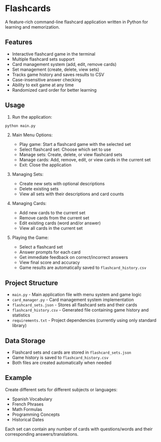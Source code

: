 # Flashcards

A feature-rich command-line flashcard application written in Python for learning and memorization.

## Features

- Interactive flashcard game in the terminal
- Multiple flashcard sets support
- Card management system (add, edit, remove cards)
- Set management (create, delete, view sets)
- Tracks game history and saves results to CSV
- Case-insensitive answer checking
- Ability to exit game at any time
- Randomized card order for better learning

## Usage

1. Run the application:
```bash
python main.py
```

2. Main Menu Options:
   - Play game: Start a flashcard game with the selected set
   - Select flashcard set: Choose which set to use
   - Manage sets: Create, delete, or view flashcard sets
   - Manage cards: Add, remove, edit, or view cards in the current set
   - Exit: Close the application

3. Managing Sets:
   - Create new sets with optional descriptions
   - Delete existing sets
   - View all sets with their descriptions and card counts

4. Managing Cards:
   - Add new cards to the current set
   - Remove cards from the current set
   - Edit existing cards (word and/or answer)
   - View all cards in the current set

5. Playing the Game:
   - Select a flashcard set
   - Answer prompts for each card
   - Get immediate feedback on correct/incorrect answers
   - View final score and accuracy
   - Game results are automatically saved to `flashcard_history.csv`

## Project Structure

- `main.py` - Main application file with menu system and game logic
- `card_manager.py` - Card management system implementation
- `flashcard_sets.json` - Stores all flashcard sets and their cards
- `flashcard_history.csv` - Generated file containing game history and statistics
- `requirements.txt` - Project dependencies (currently using only standard library)

## Data Storage

- Flashcard sets and cards are stored in `flashcard_sets.json`
- Game history is saved to `flashcard_history.csv`
- Both files are created automatically when needed

## Example

Create different sets for different subjects or languages:
- Spanish Vocabulary
- French Phrases
- Math Formulas
- Programming Concepts
- Historical Dates

Each set can contain any number of cards with questions/words and their corresponding answers/translations. 